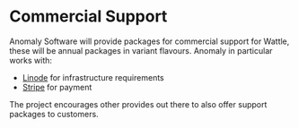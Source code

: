 # Commercial Support

Anomaly Software will provide packages for commercial support for Wattle, these will be annual packages in variant flavours. Anomaly in particular works with:

- [Linode](https://www.linode.com) for infrastructure requirements
- [Stripe](https://www.stripe.com) for payment 

The project encourages other provides out there to also offer support packages to customers.